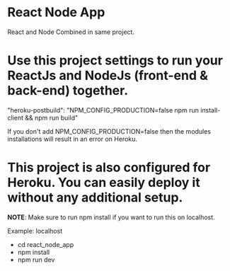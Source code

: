 
# React Node App
React and Node Combined in same project.

# Use this project settings to run your ReactJs and NodeJs (front-end & back-end) together.


"heroku-postbuild": "NPM_CONFIG_PRODUCTION=false npm run install-client && npm run build"

If you don't add NPM_CONFIG_PRODUCTION=false then the modules installations will result in an error on Heroku.

# This project is also configured for Heroku. You can easily deploy it without any additional setup.

**NOTE**: Make sure to run npm install if you want to run this on localhost.

Example: localhost
 - cd react_node_app
 - npm install
 - npm run dev

